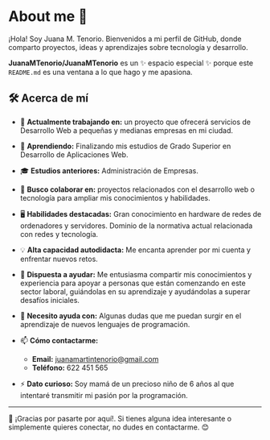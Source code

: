 # About me 👋

¡Hola! Soy Juana M. Tenorio. Bienvenidos a mi perfil de GitHub, donde comparto proyectos, ideas y aprendizajes sobre tecnología y desarrollo.

**JuanaMTenorio/JuanaMTenorio** es un ✨ espacio especial ✨ porque este `README.md` es una ventana a lo que hago y me apasiona.

## 🛠️ Acerca de mí

- 🔭 **Actualmente trabajando en:** un proyecto que ofrecerá servicios de Desarrollo Web a pequeñas y medianas empresas en mi ciudad.
- 🌱 **Aprendiendo:** Finalizando mis estudios de Grado Superior en Desarrollo de Aplicaciones Web.
- 🎓 **Estudios anteriores:** Administración de Empresas.
- 👯 **Busco colaborar en:** proyectos relacionados con el desarrollo web o tecnología para ampliar mis conocimientos y habilidades.
- 🖥️ **Habilidades destacadas:** Gran conocimiento en hardware de redes de ordenadores y servidores. Dominio de la normativa actual relacionada con redes y tecnología.
- 💡 **Alta capacidad autodidacta:** Me encanta aprender por mi cuenta y enfrentar nuevos retos.
- 🤝 **Dispuesta a ayudar:** Me entusiasma compartir mis conocimientos y experiencia para apoyar a personas que están comenzando en este sector laboral, guiándolas en su aprendizaje y ayudándolas a superar desafíos iniciales.
- 🤔 **Necesito ayuda con:** Algunas dudas que me puedan surgir en el aprendizaje de nuevos lenguajes de programación.
- 📫 **Cómo contactarme:**  
  - **Email:** juanamartintenorio@gmail.com  
  - **Teléfono:** 622 451 565  

- ⚡ **Dato curioso:** Soy mamá de un precioso niño de 6 años al que intentaré transmitir mi pasión por la programación.

---

🌟 ¡Gracias por pasarte por aquí!. Si tienes alguna idea interesante o simplemente quieres conectar, no dudes en contactarme. 😊

